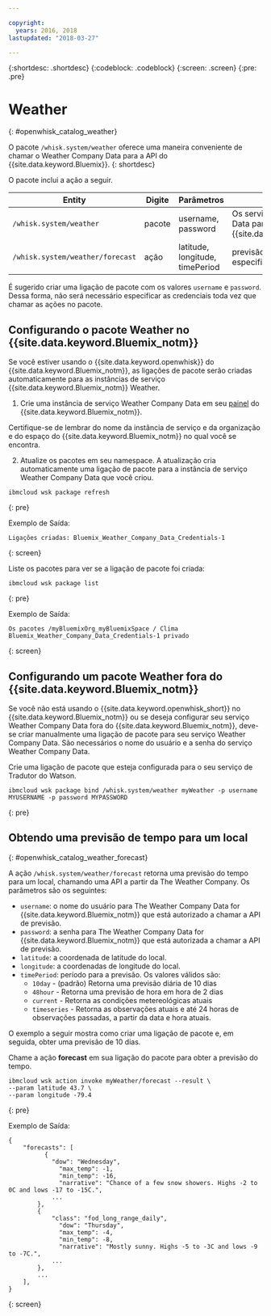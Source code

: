 ```yaml
---

copyright:
  years: 2016, 2018
lastupdated: "2018-03-27"

---
```


{:shortdesc: .shortdesc}
{:codeblock: .codeblock}
{:screen: .screen}
{:pre: .pre}

# Weather
{: #openwhisk_catalog_weather}

O pacote `/whisk.system/weather` oferece uma maneira conveniente de chamar o Weather Company Data para a API do {{site.data.keyword.Bluemix}}.
{: shortdesc}

O pacote inclui a ação a seguir.

| Entity | Digite | Parâmetros | Descrição |
| --- | --- | --- | --- |
| `/whisk.system/weather` | pacote | username, password | Os serviços do Weather Company Data para a API do {{site.data.keyword.Bluemix_notm}}  |
| `/whisk.system/weather/forecast` | ação | latitude, longitude, timePeriod | previsão para o período especificado|

É sugerido criar uma ligação de pacote com os valores `username`
e `password`. Dessa forma, não será necessário especificar as
credenciais toda vez que chamar as ações no pacote.

## Configurando o pacote Weather no {{site.data.keyword.Bluemix_notm}}

Se você estiver usando o {{site.data.keyword.openwhisk}} do {{site.data.keyword.Bluemix_notm}}, as ligações de pacote serão criadas automaticamente para as instâncias de serviço {{site.data.keyword.Bluemix_notm}} Weather.

1. Crie uma instância de serviço Weather Company Data em seu [painel](http://console.bluemix.net) do {{site.data.keyword.Bluemix_notm}}.

  Certifique-se de lembrar do nome da instância de serviço e da organização e do espaço do {{site.data.keyword.Bluemix_notm}} no qual você se encontra.

2. Atualize os pacotes em seu namespace. A atualização cria automaticamente uma ligação de pacote para a instância de serviço Weather Company Data que você criou.
  ```
  ibmcloud wsk package refresh
  ```
  {: pre}

  Exemplo de Saída:
  ```
  Ligações criadas: Bluemix_Weather_Company_Data_Credentials-1
  ```
  {: screen}

  Liste os pacotes para ver se a ligação de pacote foi criada:
  ```
  ibmcloud wsk package list
  ```
  {: pre}

  Exemplo de Saída:
  ```
  Os pacotes /myBluemixOrg_myBluemixSpace / Clima Bluemix_Weather_Company_Data_Credentials-1 privado
  ```
  {: screen}

## Configurando um pacote Weather fora do {{site.data.keyword.Bluemix_notm}}

Se você não está usando o {{site.data.keyword.openwhisk_short}} no {{site.data.keyword.Bluemix_notm}} ou se deseja configurar seu serviço Weather Company Data fora do {{site.data.keyword.Bluemix_notm}}, deve-se criar manualmente uma ligação de pacote para seu serviço Weather Company Data. São necessários o nome do usuário e a senha do serviço Weather Company Data.

Crie uma ligação de pacote que esteja configurada para o seu serviço de Tradutor do Watson.
```
ibmcloud wsk package bind /whisk.system/weather myWeather -p username MYUSERNAME -p password MYPASSWORD
```
{: pre}

## Obtendo uma previsão de tempo para um local
{: #openwhisk_catalog_weather_forecast}

A ação `/whisk.system/weather/forecast` retorna uma previsão do tempo para um local, chamando uma API a partir da The Weather Company. Os parâmetros são os seguintes:

- `username`: o nome do usuário para The Weather Company Data for {{site.data.keyword.Bluemix_notm}} que está autorizado a chamar a API de previsão.
- `password`: a senha para The Weather Company Data for {{site.data.keyword.Bluemix_notm}} que está autorizada a chamar a API de previsão.
- `latitude`: a coordenada de latitude do local.
- `longitude`: a coordenadas de longitude do local.
- `timePeriod`: período para a previsão. Os valores
válidos são:
  - `10day` - (padrão) Retorna uma previsão diária de 10 dias
  - `48hour` - Retorna uma previsão de hora em hora de 2 dias
  - `current` - Retorna as condições metereológicas atuais
  - `timeseries` - Retorna as observações atuais e até 24 horas de observações passadas, a partir da data e hora atuais.

O exemplo a seguir mostra como criar uma ligação de pacote e, em seguida, obter uma previsão de 10 dias.

Chame a ação **forecast** em sua ligação do pacote para obter a previsão do tempo.
```
ibmcloud wsk action invoke myWeather/forecast --result \
--param latitude 43.7 \
--param longitude -79.4
```
{: pre}

Exemplo de Saída:
```
{
    "forecasts": [
          {
            "dow": "Wednesday",
              "max_temp": -1,
              "min_temp": -16,
              "narrative": "Chance of a few snow showers. Highs -2 to 0C and lows -17 to -15C.",
            ...
        },
        {
            "class": "fod_long_range_daily",
              "dow": "Thursday",
              "max_temp": -4,
              "min_temp": -8,
              "narrative": "Mostly sunny. Highs -5 to -3C and lows -9 to -7C.",
            ...
        },
        ...
    ],
}
```
{: screen}
